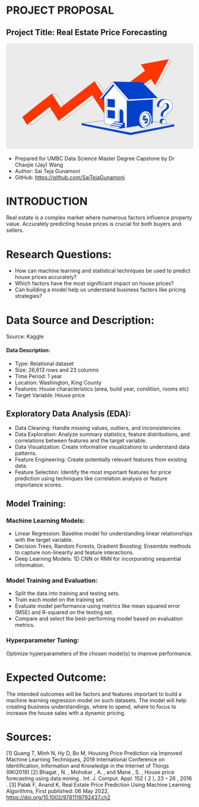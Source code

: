 # PROJECT PROPOSAL

## Project Title: Real Estate Price Forecasting
![ProfilePic](./Realestate.jpg)  
- Prepared for UMBC Data Science Master Degree Capstone by Dr Chaojie (Jay) Wang
- Author: Sai Teja Gunamoni
- GitHub: https://github.com/SaiTejaGunamoni


# INTRODUCTION
Real estate is a complex market where numerous factors influence property value. Accurately predicting house prices is crucial for both buyers and sellers.

# Research Questions:
- How can machine learning and statistical techniques be used to predict house prices accurately?
- Which factors have the most significant impact on house prices?
- Can building a model help us understand business factors like pricing strategies?

# Data Source and Description:
Source: Kaggle

#### Data Description:
- Type: Relational dataset
- Size: 26,613 rows and 23 columns
- Time Period: 1 year
- Location: Washington, King County
- Features: House characteristics (area, build year, condition, rooms etc)
- Target Variable: House price

## Exploratory Data Analysis (EDA):
- Data Cleaning: Handle missing values, outliers, and inconsistencies.
- Data Exploration: Analyze summary statistics, feature distributions, and correlations between features and the target variable.
- Data Visualization: Create informative visualizations to understand data patterns.
- Feature Engineering: Create potentially relevant features from existing data.
- Feature Selection: Identify the most important features for price prediction using techniques like correlation analysis or feature importance scores.

## Model Training: 
### Machine Learning Models:
- Linear Regression: Baseline model for understanding linear relationships with the target variable.
- Decision Trees, Random Forests, Gradient Boosting: Ensemble methods to capture non-linearity and feature interactions.
- Deep Learning Models: 1D CNN or RNN for incorporating sequential information.

### Model Training and Evaluation:
- Split the data into training and testing sets.
- Train each model on the training set.
- Evaluate model performance using metrics like mean squared error (MSE) and R-squared on the testing set.
- Compare and select the best-performing model based on evaluation metrics.

### Hyperparameter Tuning: 
Optimize hyperparameters of the chosen model(s) to improve performance.

# Expected Outcome:
The intended outcomes will be factors and features important to build a machine learning regression model on such datasets. The model will help creating business understandings, where to spend, where to focus to increase the house sales with a dynamic pricing.

# Sources:
[1] Quang T, Minh N, Hy D, Bo M, Housing Price Prediction via Improved Machine Learning Techniques, 2019 International Conference on Identification, Information and Knowledge in the Internet of Things (IIKI2019)
[2] Bhagat , N. , Mohokar , A. , and Mane , S. , House price forecasting using data mining . Int. J. Comput. Appl. 152 ( 2 ), 23 – 26 , 2016 .
[3] Palak F, Anand K, Real Estate Price Prediction Using Machine Learning Algorithms, First published: 06 May 2022, https://doi.org/10.1002/9781119792437.ch2
